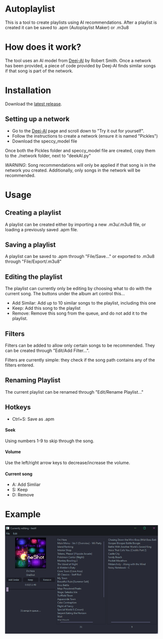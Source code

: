 # Autoplaylist
This is a tool to create playlists using AI recommendations.
After a playlist is created it can be saved to .apm (Autoplaylist Maker) or .m3u8

# How does it work?
The tool uses an AI model from [Deej-AI](https://github.com/teticio/Deej-AI) by Robert Smith.
Once a network has been provided, a piece of code provided by Deej-AI finds similar songs if that song is part of the network.

# Installation
Download the [latest release](https://github.com/bramjohnson/autoplaylist-ai/releases/latest).

## Setting up a network
- Go to the [Deej-AI](https://github.com/teticio/Deej-AI) page and scroll down to "Try it out for yourself".
- Follow the instructions to create a network (ensure it is named "Pickles")
- Download the speccy_model file

Once both the Pickles folder and speccy_model file are created, copy them to the ./network folder, next to "deekAI.py"

*WARNING*: Song recommendations will only be applied if that song is in the network you created.
Additionally, only songs in the network will be recommended.

# Usage
## Creating a playlist
A playlist can be created either by importing a new .m3u/.m3u8 file, or loading a previously saved .apm file.
## Saving a playlist
A playlist can be saved to .apm through "File/Save..." or exported to .m3u8 through "File/Export/.m3u8"
## Editing the playlist
The playlist can currently only be editing by choosing what to do with the current song.
The buttons under the album art control this...
- Add Similar: Add up to 10 similar songs to the playlist, including this one
- Keep: Add this song to the playlist
- Remove: Remove this song from the queue, and do not add it to the playlist.
## Filters
Filters can be added to allow only certain songs to be recommended. They can be created through "Edit/Add Filter...".

Filters are currently simple: they check if the song path contains any of the filters entered.
## Renaming Playlist
The current playlist can be renamed through "Edit/Rename Playlist..."
## Hotkeys
- Ctrl+S: Save as .apm
#### Seek
Using numbers 1-9 to skip through the song.
#### Volume
Use the left/right arrow keys to decrease/increase the volume.
#### Current song
- A: Add Simliar
- S: Keep
- D: Remove

# Example
![What the program looks like](example.png)